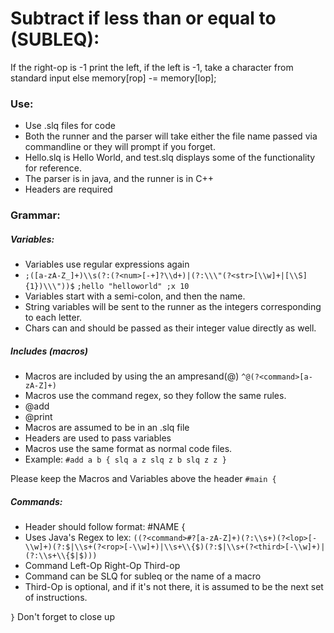 
# Subtract if less than or equal to (SUBLEQ):
If the right-op is -1 print the left,
if the left is -1, take a character from standard input
else  memory[rop] -= memory[lop];

### Use:
* Use .slq files for code
* Both the runner and the parser will take either the file name passed via commandline or they will prompt if you forget.
* Hello.slq is Hello World, and test.slq displays some of the functionality for reference.
* The parser is in java, and the runner is in C++
* Headers are required

### Grammar: 

##### Variables:
* Variables use regular expressions again
* `;([a-zA-Z_]+)\\s(?:(?<num>[-+]?\\d+)|(?:\\\"(?<str>[\\w]+|[\\S]{1})\\\"))$`
`;hello "helloworld"
;x 10`
* Variables start with a semi-colon, and then the name.
* String variables will be sent to the runner as the integers corresponding to each letter. 
* Chars can and should be passed as their integer value directly as well.


##### Includes (macros)
* Macros are included by using the an ampresand(@)
`^@(?<command>[a-zA-Z]+)`
* Macros use the command regex, so they follow the same rules.
* @add
* @print
* Macros are assumed to be in an .slq file
* Headers are used to pass variables
* Macros use the same format as normal code files.
* Example: `#add a b {
    slq a z
    slq z b
    slq z z
}`


Please keep the Macros and Variables above the header
`#main {`

##### Commands:
* Header should follow format: #NAME {
* Uses Java's Regex to lex: 
`((?<command>#?[a-zA-Z]+)(?:\\s+)(?<lop>[-\\w]+)(?:$|\\s+(?<rop>[-\\w]+)|\\s+\\{$)(?:$|\\s+(?<third>[-\\w]+)|(?:\\s+\\{$|$)))`
* Command Left-Op Right-Op Third-op
* Command can be SLQ for subleq or the name of a macro
* Third-Op is optional, and if it's not there, it is assumed to be the next set of instructions.

`}` Don't forget to close up
